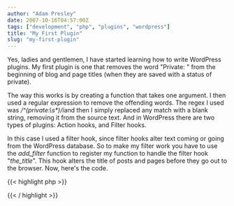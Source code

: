 ```yaml
---
author: "Adam Presley"
date: 2007-10-16T04:57:00Z
tags: ["development", "php", "plugins", "wordpress"]
title: "My First Plugin"
slug: "my-first-plugin"
---
```


Yes, ladies and gentlemen, I have started learning how to write
WordPress plugins. My first plugin is one that removes the word
"Private: " from the beginning of blog and page titles (when they are
saved with a status of private).

The way this works is by creating a function that takes one argument. I
then used a regular expression to remove the offending words. The regex
I used was */\^(private:\\s\*)/i*and then I simply replaced any match
with a blank string, removing it from the source text. And in WordPress
there are two types of plugins: Action hooks, and Filter hooks.

In this case I used a filter hook, since filter hooks alter text coming
or going from the WordPress database. So to make my filter work you have
to use the *add_filter* function to register my function to handle the
filter hook "*the_title*". This hook alters the title of posts and
pages before they go out to the browser. Now, here's the code.

{{< highlight php >}}
<?php

/*
   Plugin Name: Hide "Private" In Title
   Plugin URI: http://blog.adampresley.com/?page_id=124
   Description: Removes the word "private:" from the beginning of blog entry and page titles.
   Version: 1.0
   author: "Adam Presley"
   Author URI: http://www.adampresley.com

   Copyright 2007  Adam Presley  (email : psykoprogrammer@yahoo.com)

   This program is free software; you can redistribute it and/or modify
   it under the terms of the GNU General Public License as published by
   the Free Software Foundation; either version 2 of the License, or
   (at your option) any later version.

   This program is distributed in the hope that it will be useful,
   but WITHOUT ANY WARRANTY; without even the implied warranty of
   MERCHANTABILITY or FITNESS FOR A PARTICULAR PURPOSE.  See the
   GNU General Public License for more details.

   You should have received a copy of the GNU General Public License
   along with this program; if not, write to the Free Software
   Foundation, Inc., 51 Franklin St, Fifth Floor, Boston, MA  02110-1301  USA
*/

//--------------------------------------------------------------------------
// Name: filter_hidePrivateInTitle
// Auth: Adam Presley
// Desc: Removes the word "private:" from blog and page titles.
//--------------------------------------------------------------------------
function filter_hidePrivateInTitle($content) {
   return preg_replace('/^(private:\s*)/i', "", $content);
}

//---------------------------
// Add the hook to WordPress.
//---------------------------
add_filter('the_title', 'filter_hidePrivateInTitle');

?>
{{< / highlight >}}